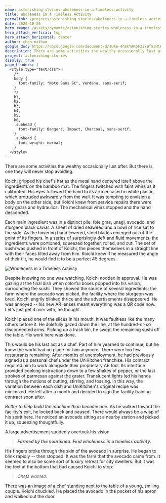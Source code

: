 ```yaml
---
name: astonishing-stories-wholeness-in-a-timeless-activity
title: Wholeness in a Timeless Activity
permalink: /projects/astonishing-stories/wholeness-in-a-timeless-activity/
date: 2020-10-26
hero_image: /assets/dynamic/astonishing-stories-wholeness-in-a-timeless-activity.jpg
hero_attach_vertical: top
hero_attach_horizontal: center
author: chen-nathan
google_doc: https://docs.google.com/document/d/1Uke-4h8kYARpFZixBfa5Ht6H-UWa7PyJar9Iqq8-rCE/edit
description: There are some activities the wealthy occasionally lust after. But there is one they will never stop avoiding.
project: astonishing-stories
display: true
page_headers: |
  <style type="text/css">
    /*
    body {
      font-family: "Noto Sans SC", Verdana, sans-serif;
    }
    */
    h1,
    h2,
    h3,
    h4,
    h5,
    h6,
    .subhead {
      font-family: Bangers, Impact, Charcoal, sans-serif;
    }
    .subhead {
      font-weight: normal;
    }
  </style>
---
```

There are some activities the wealthy occasionally lust after. But there is one they will never stop avoiding.

Koichi gripped his chef's hat as the metal hand centered itself above the ingredients on the bamboo mat. The fingers twitched with faint whirs as it calibrated. His eyes followed the hand to its arm encased in white plastic, which protruded awkwardly from the wall. It was tempting to envision a body on the other side, but Koichi knew from service repairs there were only gears and hydraulics. The mechanical whirs stopped and the hand descended.

Each main ingredient was in a distinct pile; foie gras, unagi, avocado, and sturgeon black caviar. A sheet of dried seaweed and a bowl of rice sat to the side. As the hovering hand lowered, steel blades emerged out of the point of its fingers. In a series of surprisingly deft and fluid movements, the ingredients were portioned, squeezed together, rolled, and cut. The set of sushi was pushed in front of Koichi, the pieces themselves in a straight line with their faces tilted away from him. Koichi knew if he measured the angle of their tilt, he would find it to be a perfect 45 degrees.

<img
  src="{{ page.hero_image }}"
  alt="Wholeness in a Timeless Activity"
  class="fn mw-100 fr-m ml4-m mr2-m mt1-m mb2-m mw5-m fr-l ml4-l mr1-l mt2-l mb2-l mw6-l" />

Despite knowing no one was watching, Koichi nodded in approval. He was gazing at the final dish when colorful boxes popped into his vision, surrounding the sushi. They showed the source of several ingredients; the farm where the avocado was picked, the facility where the sturgeon was bred. Koichi angrily blinked thrice and the advertisements disappeared. He was annoyed -- his new AR lenses meant everything was a QR code now. Let's just get it over with, he thought.  

Koichi placed one of the slices in his mouth. It was faultless like the many others before it. He dolefully gazed down the line, at the hundred-or-so disconnected arms. Picking up a trash bin, he swept the remaining sushi off the table. His work here was done.

This would be his last act as a chef. Part of him yearned to continue, but he knew the world had no place for him anymore. There were too few restaurants remaining. After months of unemployment, he had previously signed as a personal chef under the UniKitchen franchise. His contract required him to work alongside their proprietary AR tool. Its interface provided cooking instructions down to a few shakes of pepper, or the last strokes of parmesan against the grater. Translucent lights led his hands through the motions of cutting, stirring, and tossing. In this way, the variation between each dish and UniKitchen's original recipe was minimized. He left after a month and decided to sign the facility training contract soon after.

_Better to help build the machine than become one._ As he walked toward the facility's exit, he looked back and paused. There would always be a wisp of his spirit here. He noticed an avocado sitting at a nearby station and picked it up, squeezing thoughtfully.

A large advertisement suddenly overtook his vision.

> **_Farmed by the nourished. Find wholeness in a timeless activity._**

His fingers broke through the skin of the avocado in surprise. He began to blink rapidly -- then stopped. It was the farm that the avocado came from. It seemed to also be some sort of luxury retreat for city dwellers. But it was the text at the bottom that had caused Koichi to stop:

> _Chefs wanted._

There was an image of a chef standing next to the table of a young, smiling couple. Koichi chuckled. He placed the avocado in the pocket of his apron and walked out the door.
